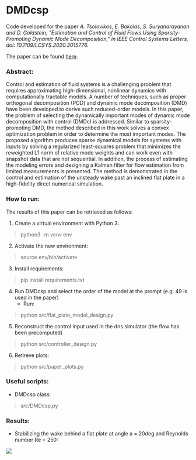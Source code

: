 # DMDcsp
Code developed for the paper *A. Tsolovikos, E. Bakolas, S. Suryanarayanan and D. Goldstein, "Estimation and Control of Fluid Flows Using Sparsity-Promoting Dynamic Mode Decomposition," in IEEE Control Systems Letters, doi: 10.1109/LCSYS.2020.3015776.*

The paper can be found [here](https://ieeexplore.ieee.org/document/9164896).

### Abstract:

Control and estimation of fluid systems is a challenging problem that requires approximating high-dimensional, nonlinear dynamics with computationally tractable models. A number of techniques, such as proper orthogonal decomposition (POD) and dynamic mode decomposition (DMD) have been developed to derive such reduced-order models. In this paper, the problem of selecting the dynamically important modes of dynamic mode decomposition with control (DMDc) is addressed. Similar to sparsity-promoting DMD, the method described in this work solves a convex optimization problem in order to determine the most important modes. The proposed algorithm produces sparse dynamical models for systems with inputs by solving a regularized least-squares problem that minimizes the reweighted L1 norm of relative mode weights and can work even with snapshot data that are not sequential. In addition, the process of estimating the modeling errors and designing a Kalman filter for flow estimation from limited measurements is presented. The method is demonstrated in the control and estimation of the unsteady wake past an inclined flat plate in a high-fidelity direct numerical simulation.


### How to run:

The results of this paper can be retrieved as follows:

1. Create a virtual environment with Python 3:
> python3 -m venv env
2. Activate the new environment:
> source env/bin/activate
3. Install requirements:
> pip install requirements.txt
4. Run DMDcsp and select the order of the model at the prompt (e.g. 49 is used in the paper)
    - Run:
> python src/flat_plate_model_design.py
5. Reconstruct the control input used in the dns simulator (the flow has been precomputed)
> python src/controller_design.py
6. Retireve plots:
> python src/paper_plots.py


### Useful scripts:
- DMDcsp class:
> src/DMDcsp.py


### Results:

- Stabilizing the wake behind a flat plate at angle a = 20deg and Reynolds number Re = 250:

![](animations/flat_plate_wake.gif)


